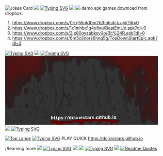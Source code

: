 ![Jokes Card](https://readme-jokes.vercel.app/api)
![](https://github.com/dclxviclan/happynewyearfemopresentapkgame/blob/main/Media_221228_025641.gif)
[![Typing SVG](https://readme-typing-svg.herokuapp.com?font=Fira+Code&pause=1000&color=52FF98&width=435&lines=where+i+can+find+u👽+hint)](https://git.io/typing-svg)
![](https://github.com/dclxviclan/happynewyearfemopresentapkgame/blob/main/miniGif_20221228031320.gif)
![](https://github.com/dclxviclan/happynewyearfemopresentapkgame/blob/main/miniGif_20221228095246.gif)
demo apk games download from dropbox:
1) https://www.dropbox.com/s/j1rtrj55ntd0m2b/hahafck.apk?dl=0
2) https://www.dropbox.com/s/1x1mhbe1g4yfiyu/BeatEmUo.apk?dl=0
3) https://www.dropbox.com/s/2je80gyzabkov0o/Blt%24R.apk?dl=0
4) https://www.dropbox.com/s/6m5c8nors6hng5g/TopDownStartEpic.apk?dl=0

[![Typing SVG](https://readme-typing-svg.herokuapp.com?font=Fira+Code&pause=1000&width=435&lines=hello+⚠️🤖+howu+💬+jump+quickly)](https://git.io/typing-svg)
![](https://github.com/dclxviclan/happynewyearfemopresentapkgame/blob/main/Media_221211_122319.gif)
[![Typing SVG](https://readme-typing-svg.herokuapp.com?font=Fira+Code&pause=1000&width=435&lines=white+rabbit+find👀+truth+jump+quickly)](https://git.io/typing-svg)
![](https://github.com/dclxviclan/FatalErrors/blob/main/Media_221228_070944.gif)
![](https://github.com/dclxviclan/FatalErrors/blob/main/miniGif_20221226043903.gif)
[![Typing SVG](https://readme-typing-svg.herokuapp.com?font=Fira+Code&pause=1000&width=435&lines=dclxviclan+network+game+studio+🤳🌐👽+for🤳🌐🎮)](https://git.io/typing-svg)


[![Top Langs](https://github-readme-stats.vercel.app/api/top-langs/?username=dclxviclan)](https://github.com/dclxviclan/github-readme-stats)
[![Typing SVG](https://readme-typing-svg.herokuapp.com?font=Fira+Code&pause=2000&width=450&lines=PLAY+NOW+🎃🎁+w🧞‍♂️💦+jump+quickly)](https://git.io/typing-svg)
PLAY QUICK https://dclxvistars.github.io
<!---
dclxviclan/dclxviclan is a ✨ special ✨ repository because its `README.md` (this file) appears on your GitHub profile.
You can click the Preview link to take a look at your changes.
--->
//learning more
![](https://github.com/dclxviclan/FatalErrors/blob/main/Media_221219_173639.gif)
[![Typing SVG](https://readme-typing-svg.herokuapp.com?font=Fira+Code&pause=4000&width=535&lines=ALL+LIFE+!$+.demo💤+jump+quickly)](https://git.io/typing-svg)
![](https://github.com/dclxviclan/FatalErrors/blob/main/miniGif_20221128001409.gif)
![](https://github-profile-summary-cards.vercel.app/api/cards/productive-time?username=dclxviclan&theme=solarized_dark)
[![Typing SVG](https://readme-typing-svg.herokuapp.com?font=Fira+Code&pause=1000&width=500&lines=and+MAIN+:Hello+₩0rld!🦸‍♂️+jump+quickly)](https://git.io/typing-svg)
![](https://github.com/dclxviclan/FatalErrors/blob/main/20221226_042919.gif)
[![Readme Quotes](https://quotes-github-readme.vercel.app/api?type=horizontal&theme=dark)](https://github.com/piyushsuthar/github-readme-quotes)


